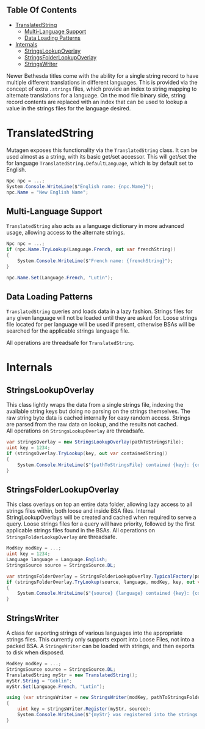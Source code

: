 <!-- START doctoc generated TOC please keep comment here to allow auto update -->
<!-- DON'T EDIT THIS SECTION, INSTEAD RE-RUN doctoc TO UPDATE -->
## Table Of Contents

- [TranslatedString](#translatedstring)
  - [Multi-Language Support](#multi-language-support)
  - [Data Loading Patterns](#data-loading-patterns)
- [Internals](#internals)
  - [StringsLookupOverlay](#stringslookupoverlay)
  - [StringsFolderLookupOverlay](#stringsfolderlookupoverlay)
  - [StringsWriter](#stringswriter)

<!-- END doctoc generated TOC please keep comment here to allow auto update -->

Newer Bethesda titles come with the ability for a single string record to have multiple different translations in different languages.  This is provided via the concept of extra `.strings` files, which provide an index to string mapping to alternate translations for a language.  On the mod file binary side, string record contents are replaced with an index that can be used to lookup a value in the strings files for the language desired.

# TranslatedString
Mutagen exposes this functionality via the `TranslatedString` class.  It can be used almost as a string, with its basic get/set accessor.  This will get/set the for language `TranslatedString.DefaultLanguage`, which is by default set to English.

```csharp
Npc npc = ...;
System.Console.WriteLine($"English name: {npc.Name}");
npc.Name = "New English Name";
```

## Multi-Language Support
`TranslatedString` also acts as a language dictionary in more advanced usage, allowing access to the alternate strings.
```csharp
Npc npc = ...;
if (npc.Name.TryLookup(Language.French, out var frenchString))
{
    System.Console.WriteLine($"French name: {frenchString}");
}

npc.Name.Set(Language.French, "Lutin");
```

## Data Loading Patterns
`TranslatedString` queries and loads data in a lazy fashion.  Strings files for any given language will not be loaded until they are asked for.   Loose strings file located for per language will be used if present, otherwise BSAs will be searched for the applicable strings language file. 

All operations are threadsafe for `TranslatedString`.

# Internals
## StringsLookupOverlay
This class lightly wraps the data from a single strings file, indexing the available string keys but doing no parsing on the strings themselves.  The raw string byte data is cached internally for easy random access.  Strings are parsed from the raw data on lookup, and the results not cached.  
All operations on `StringsLookupOverlay` are threadsafe.
```csharp
var stringsOverlay = new StringsLookupOverlay(pathToStringsFile);
uint key = 1234;
if (stringsOverlay.TryLookup(key, out var containedString))
{
    System.Console.WriteLine($"{pathToStringsFile} contained {key}: {containedString}");
}
```  

## StringsFolderLookupOverlay
This class overlays on top an entire data folder, allowing lazy access to all strings files within, both loose and inside BSA files.  Internal StringLookupOverlays will be created and cached when required to serve a query.  Loose strings files for a query will have priority, followed by the first applicable strings files found in the BSAs.  All operations on `StringsFolderLookupOverlay` are threadsafe.

```csharp
ModKey modKey = ...;
uint key = 1234;
Language language = Language.English;
StringsSource source = StringsSource.DL;

var stringsFolderOverlay = StringsFolderLookupOverlay.TypicalFactory(pathToDataFolder);
if (stringsFolderOverlay.TryLookup(source, language, modKey, key, out var containedString))
{
    System.Console.WriteLine($"{source} {language} contained {key}: {containedString}");
}
```

## StringsWriter
A class for exporting strings of various languages into the appropriate strings files.  This currently only supports export into Loose Files, not into a packed BSA.  A `StringsWriter` can be loaded with strings, and then exports to disk when disposed.
```csharp
ModKey modKey = ...;
StringsSource source = StringsSource.DL;
TranslatedString myStr = new TranslatedString();
myStr.String = "Goblin";
myStr.Set(Language.French, "Lutin");

using (var stringsWriter = new StringsWriter(modKey, pathToStringsFolder))
{
    uint key = stringsWriter.Register(myStr, source);
    System.Console.WriteLine($"{myStr} was registered into the strings files for {source} under key: {key}.");
}
```